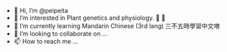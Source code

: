 - 👋 Hi, I’m @peipeita
- 👀 I’m interested in Plant genetics and physiology. 🌾 🌷
- 🌱 I’m currently learning Mandarin Chinese (3rd lang) 三不五時學習中文唷
- 💞️ I’m looking to collaborate on ...
- 📫 How to reach me ...

<!---
peipeita/peipeita is a ✨ special ✨ repository because its `README.md` (this file) appears on your GitHub profile.
You can click the Preview link to take a look at your changes.
--->
